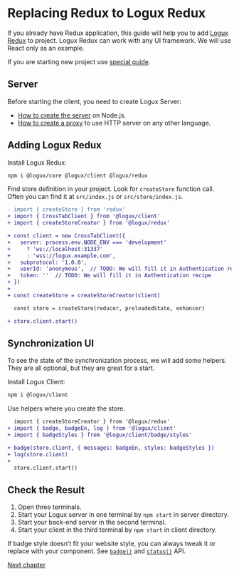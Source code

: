 # Replacing Redux to Logux Redux

If you already have Redux application, this guide will help you to add [Logux Redux] to project. Logux Redux can work with any UI framework. We will use React only as an example.

If you are starting new project use [special guide].

[special guide]: ./new-redux-client.md
[Logux Redux]: https://github.com/logux/redux


## Server

Before starting the client, you need to create Logux Server:

* [How to create the server] on Node.js.
* [How to create a proxy] to use HTTP server on any other language.

[How to create the server]: ./node-server.md
[How to create a proxy]: ./proxy-server.md


## Adding Logux Redux

Install Logux Redux:

```sh
npm i @logux/core @logux/client @logux/redux
```

</details>

Find store definition in your project. Look for `createStore` function call. Often you can find it at `src/index.js` or `src/store/index.js`.

```diff
- import { createStore } from 'redux'
+ import { CrossTabClient } from '@logux/client'
+ import { createStoreCreator } from '@logux/redux'
```

```diff
+ const client = new CrossTabClient({
+   server: process.env.NODE_ENV === 'development'
+     ? 'ws://localhost:31337'
+     : 'wss://logux.example.com',
+   subprotocol: '1.0.0',
+   userId: 'anonymous',  // TODO: We will fill it in Authentication recipe
+   token: ''  // TODO: We will fill it in Authentication recipe
+ })
+
+ const createStore = createStoreCreator(client)

  const store = createStore(reducer, preloadedState, enhancer)

+ store.client.start()
```


## Synchronization UI

To see the state of the synchronization process, we will add some helpers. They are all optional, but they are great for a start.

Install Logux Client:

```sh
npm i @logux/client
```

Use helpers where you create the store.

```diff
  import { createStoreCreator } from '@logux/redux'
+ import { badge, badgeEn, log } from '@logux/client'
+ import { badgeStyles } from '@logux/client/badge/styles'
```

```diff
+ badge(store.client, { messages: badgeEn, styles: badgeStyles })
+ log(store.client)
+
  store.client.start()
```


## Check the Result

1. Open three terminals.
2. Start your Logux server in one terminal by `npm start` in server directory.
3. Start your back-end server in the second terminal.
4. Start your client in the third terminal by `npm start` in client directory.

If badge style doesn’t fit your website style, you can always tweak it or replace with your component. See [`badge()`](https://logux.io/redux-api/#globals-badge) and [`status()`](https://logux.io/redux-api/#globals-status) API.

[Next chapter](../architecture/core.md)
